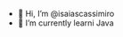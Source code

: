 - 👋 Hi, I’m @isaiascassimiro
- 🌱 I’m currently learni Java


<!---
isaiascassimiro/isaiascassimiro is a ✨ special ✨ repository because its `README.md` (this file) appears on your GitHub profile.
You can click the Preview link to take a look at your changes.
--->

